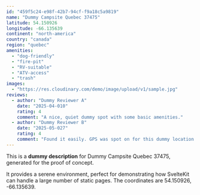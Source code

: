 ```yaml
---
id: "459f5c24-e98f-42b7-94cf-f9a18c5a9819"
name: "Dummy Campsite Quebec 37475"
latitude: 54.150926
longitude: -66.135639
continent: "north-america"
country: "canada"
region: "quebec"
amenities:
  - "dog-friendly"
  - "fire-pit"
  - "RV-suitable"
  - "ATV-access"
  - "trash"
images:
  - "https://res.cloudinary.com/demo/image/upload/v1/sample.jpg"
reviews:
  - author: "Dummy Reviewer A"
    date: "2025-04-010"
    rating: 4
    comment: "A nice, quiet dummy spot with some basic amenities."
  - author: "Dummy Reviewer B"
    date: "2025-05-027"
    rating: 4
    comment: "Found it easily. GPS was spot on for this dummy location."
---
```


This is a **dummy description** for Dummy Campsite Quebec 37475, generated for the proof of concept.

It provides a serene environment, perfect for demonstrating how SvelteKit can handle a large number of static pages. The coordinates are 54.150926, -66.135639.
